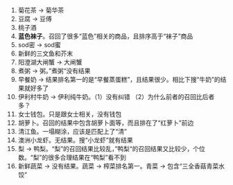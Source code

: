 1. 菊花茶 -> 菊华茶
2. 豆腐 -> 豆傅
3. 桃子酒
4. **蓝色袜子**。召回了很多“蓝色”相关的商品，且排序高于“袜子”商品
5. sod密 -> sod蜜
6. 新鲜的三文鱼和芥末
7. 阳澄湖大闸蟹 -> 大闸蟹
8. 煮粥 -> 粥。”煮粥“没有结果
9. 早餐奶 -> 结果排名第一的是“早餐蒸蛋糕”，且结果很少。相比下搜“牛奶”的结果就好多了
10. 伊利村牛奶 -> 伊利纯牛奶。（1）没有纠错 （2）为什么前者的召回比后者多？
11. 女士钱包。只是跟女士相关，没有钱包
12. 胡萝卜。召回的结果中包含胡萝卜面等，而且排在了“红萝卜”前边
13. 清江鱼。一塌糊涂，应该是匹配上了“清”
14. 澳洲小龙虾。无结果。搜“小龙虾”就有结果
15. 梨 -> 鸭梨。“梨”的召回结果比较乱，”鸭梨“的召回结果又比较少，个位数。“梨”的很多合理结果在“鸭梨”看不到
16. 新鲜蔬菜 -> 没有结果。蔬菜 -> 榨菜排名第一。青菜 -> 包含“三全香菇青菜水饺”

